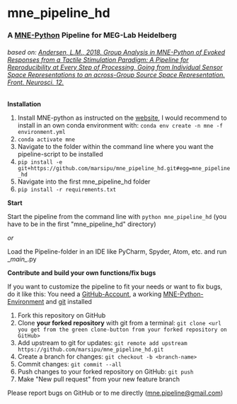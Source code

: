 # mne_pipeline_hd
### A [MNE-Python](https://mne.tools/stable/index.html) Pipeline for MEG-Lab Heidelberg
###### based on: [Andersen, L.M., 2018. Group Analysis in MNE-Python of Evoked Responses from a Tactile Stimulation Paradigm: A Pipeline for Reproducibility at Every Step of Processing, Going from Individual Sensor Space Representations to an across-Group Source Space Representation. Front. Neurosci. 12.](https://doi.org/10.3389/fnins.2018.00006)
**Installation**

1. Install MNE-python as instructed on the [website](https://www.martinos.org/mne/stable/install_mne_python.html),
I would recommend to install in an own conda environment with:
`conda env create -n mne -f environment.yml`
2. `conda activate mne`
3. Navigate to the folder within the command line where you want the pipeline-script to be installed
4. `pip install -e git+https://github.com/marsipu/mne_pipeline_hd.git#egg=mne_pipeline_hd`
5. Navigate into the first mne_pipeline_hd folder
6. `pip install -r requirements.txt`

**Start**

Start the pipeline from the command line with `python mne_pipeline_hd` (you have to be in the first "mne_pipeline_hd" directory)

_or_

Load the Pipeline-folder in an IDE like PyCharm, Spyder, Atom, etc. and run \__main\__.py

**Contribute and build your own functions/fix bugs**

If you want to customize the pipeline to fit your needs or want to fix bugs, do it like this:
You need a [GitHub-Account](https://github.com/), a working [MNE-Python-Environment](https://www.martinos.org/mne/stable/install_mne_python.html) and [git](https://git-scm.com/book/en/v2/Getting-Started-Installing-Git) installed
1. Fork this repository on GitHub
2. Clone **your forked repository** with git from a terminal: `git clone <url you get from the green clone-button from your forked repository on GitHub>`
3. Add upstream to git for updates: `git remote add upstream https://github.com/marsipu/mne_pipeline_hd.git`
4. Create a branch for changes: `git checkout -b <branch-name>`
5. Commit changes: `git commit --all `
6. Push changes to your forked repository on GitHub: `git push`
7. Make "New pull request" from your new feature branch


Please report bugs on GitHub or to me directly (mne.pipeline@gmail.com)
